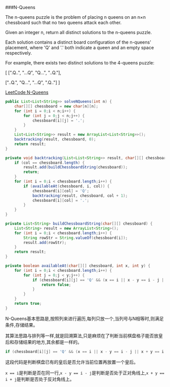 ###N-Queens

The n-queens puzzle is the problem of placing n queens on an n×n chessboard such that no two queens attack each other.

Given an integer n, return all distinct solutions to the n-queens puzzle.

Each solution contains a distinct board configuration of the n-queens' placement, where 'Q' and '.' both indicate a queen and an empty space respectively.

For example, there exists two distinct solutions to the 4-queens puzzle:

[
 [".Q..",
  "...Q",
  "Q...",
  "..Q."],

 ["..Q.",
  "Q...",
  "...Q",
  ".Q.."]
]

[LeetCode N-Queens](https://leetcode.com/problems/n-queens/)

```java
public List<List<String>> solveNQueens(int n) {
    char[][] chessboard = new char[n][n];
    for (int i = 0;i < n;i++) {
        for (int j = 0;j < n;j++) {
            chessboard[i][j] = '.';
        }
    }
    List<List<String>> result = new ArrayList<List<String>>();
    backtracking(result, chessboard, 0);
    return result;
}

private void backtracking(List<List<String>> result, char[][] chessboard, int col) {
    if (col == chessboard.length) {
        result.add(buildChessboardString(chessboard));
        return;
    }
    for (int i = 0;i < chessboard.length;i++) {
        if (availableAt(chessboard, i, col)) {
            chessboard[i][col] = 'Q';
            backtracking(result, chessboard, col + 1);
            chessboard[i][col] = '.';
        }
    }
}

private List<String> buildChessboardString(char[][] chessboard) {
    List<String> result = new ArrayList<String>();
    for (int i = 0;i < chessboard.length;i++) {
        String rowStr = String.valueOf(chessboard[i]);
        result.add(rowStr);
    }
    return result;
}

private boolean availableAt(char[][] chessboard, int x, int y) {
    for (int i = 0;i < chessboard.length;i++) {
        for (int j = 0;j < y;j++) {
            if (chessboard[i][j] == 'Q' && (x == i || x - y == i - j || x + y == i + j)) {
                return false;
            }
        }
    }
    return true;
}
```

N-Queens基本思路是,按照列来进行遍历,每列只放一个,当列号与N相等时,则满足条件,存储结果。

其算法思路与排列等一样,就是回溯算法,只是麻烦在了判断当前棋盘格子能否放皇后和存储结果的地方,其余都是一样的。

```java
if (chessboard[i][j] == 'Q' && (x == i || x - y == i - j || x + y == i + j))
```

这段代码是判断棋盘已有的皇后是否允许当前位置再放置一个皇后。

`x == i`是判断是否在同一行,`x - y == i - j`是判断是否处于正对角线上,`x + y == i + j`是判断是否处于反对角线上。